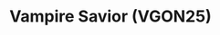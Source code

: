 ---
title: "Vampire Savior (VGON25)"
permalink: /events/vgon25/vsav
game: "VSAV"
game_name: "Vampire Savior"
event: "Vortex Gallery Online 2025"
layout: vgon25/game
---